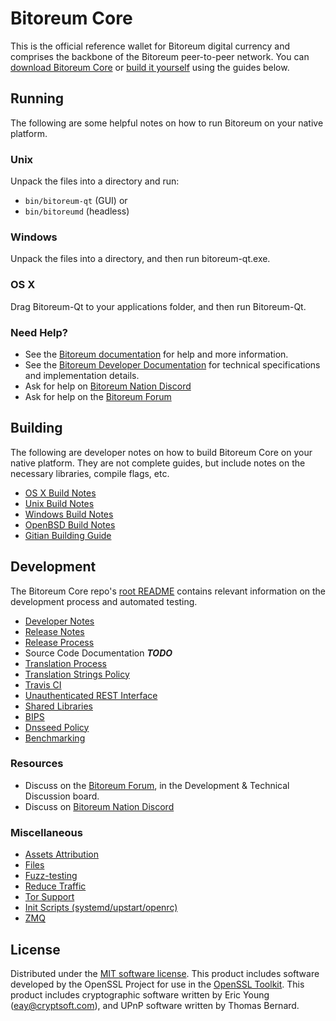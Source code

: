 Bitoreum Core
==========

This is the official reference wallet for Bitoreum digital currency and comprises the backbone of the Bitoreum peer-to-peer network. You can [download Bitoreum Core](https://www.bitoreum.org/downloads/) or [build it yourself](#building) using the guides below.

Running
---------------------
The following are some helpful notes on how to run Bitoreum on your native platform.

### Unix

Unpack the files into a directory and run:

- `bin/bitoreum-qt` (GUI) or
- `bin/bitoreumd` (headless)

### Windows

Unpack the files into a directory, and then run bitoreum-qt.exe.

### OS X

Drag Bitoreum-Qt to your applications folder, and then run Bitoreum-Qt.

### Need Help?

* See the [Bitoreum documentation](https://docs.bitoreum.org)
for help and more information.
* See the [Bitoreum Developer Documentation](https://bitoreum-docs.github.io/) 
for technical specifications and implementation details.
* Ask for help on [Bitoreum Nation Discord](http://bitoreumchat.org)
* Ask for help on the [Bitoreum Forum](https://bitoreum.org/forum)

Building
---------------------
The following are developer notes on how to build Bitoreum Core on your native platform. They are not complete guides, but include notes on the necessary libraries, compile flags, etc.

- [OS X Build Notes](build-osx.md)
- [Unix Build Notes](build-unix.md)
- [Windows Build Notes](build-windows.md)
- [OpenBSD Build Notes](build-openbsd.md)
- [Gitian Building Guide](gitian-building.md)

Development
---------------------
The Bitoreum Core repo's [root README](/README.md) contains relevant information on the development process and automated testing.

- [Developer Notes](developer-notes.md)
- [Release Notes](release-notes.md)
- [Release Process](release-process.md)
- Source Code Documentation ***TODO***
- [Translation Process](translation_process.md)
- [Translation Strings Policy](translation_strings_policy.md)
- [Travis CI](travis-ci.md)
- [Unauthenticated REST Interface](REST-interface.md)
- [Shared Libraries](shared-libraries.md)
- [BIPS](bips.md)
- [Dnsseed Policy](dnsseed-policy.md)
- [Benchmarking](benchmarking.md)

### Resources
* Discuss on the [Bitoreum Forum](https://bitoreum.org/forum), in the Development & Technical Discussion board.
* Discuss on [Bitoreum Nation Discord](http://bitoreumchat.org)

### Miscellaneous
- [Assets Attribution](assets-attribution.md)
- [Files](files.md)
- [Fuzz-testing](fuzzing.md)
- [Reduce Traffic](reduce-traffic.md)
- [Tor Support](tor.md)
- [Init Scripts (systemd/upstart/openrc)](init.md)
- [ZMQ](zmq.md)

License
---------------------
Distributed under the [MIT software license](/COPYING).
This product includes software developed by the OpenSSL Project for use in the [OpenSSL Toolkit](https://www.openssl.org/). This product includes
cryptographic software written by Eric Young ([eay@cryptsoft.com](mailto:eay@cryptsoft.com)), and UPnP software written by Thomas Bernard.
